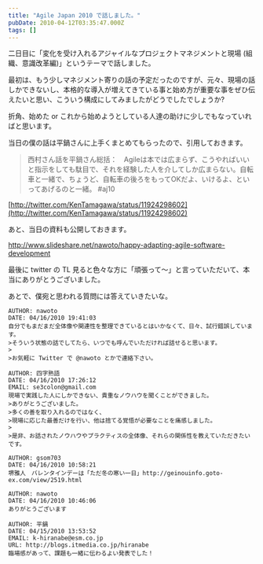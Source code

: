```yaml
---
title: "Agile Japan 2010 で話しました。"
pubDate: 2010-04-12T03:35:47.000Z
tags: []
---
```


二日目に「変化を受け入れるアジャイルなプロジェクトマネジメントと現場 (組織、意識改革編)」というテーマで話しました。

最初は、もう少しマネジメント寄りの話の予定だったのですが、元々、現場の話しかできないし、本格的な導入が増えてきている事と始め方が重要な事をぜひ伝えたいと思い、こういう構成にしてみましたがどうでしたでしょうか?

折角、始めた or これから始めようとしている人達の助けに少しでもなっていればと思います。

当日の僕の話は平鍋さんに上手くまとめてもらったので、引用しておきます。

> 西村さん話を平鍋さん総括：　Agileは本では広まらず、こうやればいいと指示をしても駄目で、それを経験した人を介してしか広まらない。自転車と一緒で、ちょうど、自転車の後ろをもってOKだよ、いけるよ、といってあげるのと一緒。 #aj10
>

[http://twitter.com/KenTamagawa/status/11924298602](http://twitter.com/KenTamagawa/status/11924298602)

あと、当日の資料も公開しておきます。

http://www.slideshare.net/nawoto/happy-adapting-agile-software-development

最後に  twitter の TL 見ると色々な方に「頑張って〜」と言っていただいて、本当にありがとうございました。

あとで、僕宛と思われる質問には答えていきたいな。
```comment
AUTHOR: nawoto
DATE: 04/16/2010 19:41:03
自分でもまだまだ全体像や関連性を整理できているとはいかなくて、日々、試行錯誤しています。
>そういう状態の話でしてたら、いつでも呼んでいただければ話せると思います。
>
>お気軽に Twitter で @nawoto とかで連絡下さい。
```

```comment
AUTHOR: 四字熟語
DATE: 04/16/2010 17:26:12
EMAIL: se3colon@gmail.com
現場で実践した人にしかできない、貴重なノウハウを聞くことができました。
>ありがとうございました。
>多くの善を取り入れるのではなく、
>現場に応じた最善だけを行い、他は捨てる覚悟が必要なことを痛感しました。
>
>是非、お話されたノウハウやプラクティスの全体像、それらの関係性を教えていただきたいです。
```

```comment
AUTHOR: gsom703
DATE: 04/16/2010 10:58:21
堺雅人　バレンタインデーは「ただ冬の寒い一日」http://geinouinfo.goto-ex.com/view/2519.html
```

```comment
AUTHOR: nawoto
DATE: 04/16/2010 10:46:06
ありがとうございます
```

```comment
AUTHOR: 平鍋
DATE: 04/15/2010 13:53:52
EMAIL: k-hiranabe@esm.co.jp
URL: http://blogs.itmedia.co.jp/hiranabe
臨場感があって、課題も一緒に伝わるよい発表でした！
```

